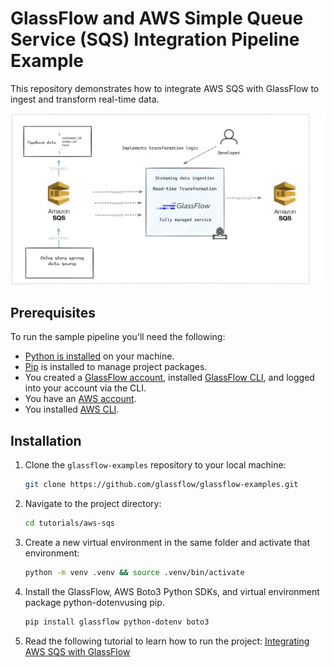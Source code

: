 # GlassFlow and AWS Simple Queue Service (SQS) Integration Pipeline Example

This repository demonstrates how to integrate AWS SQS with GlassFlow to ingest and transform real-time data.

![GlassFlow AWS SQS](/assets/GlassFlow%20AWS%20SQS%20Integration.png)

## Prerequisites

To run the sample pipeline you'll need the following:

- [Python is installed](https://www.python.org/downloads/) on your machine.
- [Pip](https://pip.pypa.io/en/stable/installation/) is installed to manage project packages.
- You created a [GlassFlow account](https://learn.glassflow.dev/docs/get-started/create-account#create-a-new-account), installed [GlassFlow CLI](https://learn.glassflow.dev/docs/get-started/glassflow-cli#installation), and logged into your account via the CLI.
- You have an [AWS account](https://portal.aws.amazon.com/).
- You installed [AWS CLI](https://docs.aws.amazon.com/cli/latest/userguide/getting-started-install.html).

## Installation

1. Clone the `glassflow-examples` repository to your local machine:
    
    ```bash
    git clone https://github.com/glassflow/glassflow-examples.git
    ```
    
2. Navigate to the project directory:
    
    ```bash
    cd tutorials/aws-sqs
    ```
3. Create a new virtual environment in the same folder and activate that environment:
    
    ```bash
    python -m venv .venv && source .venv/bin/activate
    ```

4. Install the GlassFlow, AWS Boto3 Python SDKs, and virtual environment package python-dotenvusing pip.

    ```bash
    pip install glassflow python-dotenv boto3
    ```

5. Read the following tutorial to learn how to run the project: [Integrating AWS SQS with GlassFlow](https://learn.glassflow.dev/docs/develop/tutorials/integrating-aws-sqs-with-glassflow)